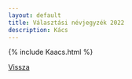 ```yaml
---
layout: default
title: Választási névjegyzék 2022
description: Kács
---
```


{% include Kaacs.html %}

[Vissza](./)